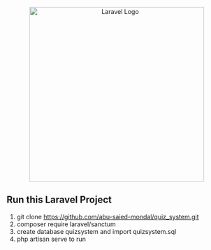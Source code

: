 <p align="center"><a href="https://laravel.com" target="_blank"><img src="https://raw.githubusercontent.com/laravel/art/master/logo-lockup/5%20SVG/2%20CMYK/1%20Full%20Color/laravel-logolockup-cmyk-red.svg" width="400" alt="Laravel Logo"></a></p>



## Run this Laravel Project


1. git clone https://github.com/abu-saied-mondal/quiz_system.git
2. composer require laravel/sanctum
3. create database quizsystem and import quizsystem.sql
4. php artisan serve to run
